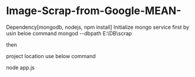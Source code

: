 # Image-Scrap-from-Google-MEAN-

Dependency[mongodb, nodejs, npm install]
Initialize mongo service first by usin beloe command
mongod --dbpath E:\DB\scrap

then

project location use below command

node app.js
